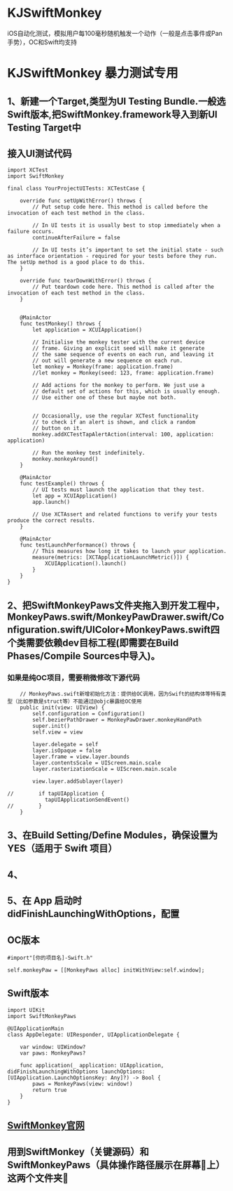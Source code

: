 # KJSwiftMonkey
iOS自动化测试，模拟用户每100毫秒随机触发一个动作（一般是点击事件或Pan手势），OC和Swift均支持

# KJSwiftMonkey 暴力测试专用
## 1、新建一个Target,类型为UI Testing Bundle.一般选Swift版本,把SwiftMonkey.framework导入到新UI Testing Target中
## 接入UI测试代码
```
import XCTest
import SwiftMonkey

final class YourProjectUITests: XCTestCase {

    override func setUpWithError() throws {
        // Put setup code here. This method is called before the invocation of each test method in the class.

        // In UI tests it is usually best to stop immediately when a failure occurs.
        continueAfterFailure = false

        // In UI tests it’s important to set the initial state - such as interface orientation - required for your tests before they run. The setUp method is a good place to do this.
    }

    override func tearDownWithError() throws {
        // Put teardown code here. This method is called after the invocation of each test method in the class.
    }

    
    @MainActor
    func testMonkey() throws {
        let application = XCUIApplication()

        // Initialise the monkey tester with the current device
        // frame. Giving an explicit seed will make it generate
        // the same sequence of events on each run, and leaving it
        // out will generate a new sequence on each run.
        let monkey = Monkey(frame: application.frame)
        //let monkey = Monkey(seed: 123, frame: application.frame)

        // Add actions for the monkey to perform. We just use a
        // default set of actions for this, which is usually enough.
        // Use either one of these but maybe not both.


        // Occasionally, use the regular XCTest functionality
        // to check if an alert is shown, and click a random
        // button on it.
        monkey.addXCTestTapAlertAction(interval: 100, application: application)

        // Run the monkey test indefinitely.
        monkey.monkeyAround()
    }
    
    @MainActor
    func testExample() throws {
        // UI tests must launch the application that they test.
        let app = XCUIApplication()
        app.launch()

        // Use XCTAssert and related functions to verify your tests produce the correct results.
    }

    @MainActor
    func testLaunchPerformance() throws {
        // This measures how long it takes to launch your application.
        measure(metrics: [XCTApplicationLaunchMetric()]) {
            XCUIApplication().launch()
        }
    }
}
```

## 2、把SwiftMonkeyPaws文件夹拖入到开发工程中，MonkeyPaws.swift/MonkeyPawDrawer.swift/Configuration.swift/UIColor+MonkeyPaws.swift四个类需要依赖dev目标工程(即需要在Build Phases/Compile Sources中导入)。
### 如果是纯OC项目，需要稍微修改下源代码
```
    // MonkeyPaws.swift新增初始化方法：提供给OC调用，因为Swift的结构体等特有类型（比如参数是struct等）不能通过@objc暴露给OC使用
    public init(view: UIView) {
        self.configuration = Configuration()
        self.bezierPathDrawer = MonkeyPawDrawer.monkeyHandPath
        super.init()
        self.view = view

        layer.delegate = self
        layer.isOpaque = false
        layer.frame = view.layer.bounds
        layer.contentsScale = UIScreen.main.scale
        layer.rasterizationScale = UIScreen.main.scale

        view.layer.addSublayer(layer)

//        if tapUIApplication {
            tapUIApplicationSendEvent()
//        }
    }
```

## 3、在Build Setting/Define Modules，确保设置为 YES（适用于 Swift 项目）
## 4、

## 5、在 App 启动时didFinishLaunchingWithOptions，配置

## OC版本
```
#import"[你的项目名]-Swift.h"

self.monkeyPaw = [[MonkeyPaws alloc] initWithView:self.window];
```

## Swift版本
```
import UIKit
import SwiftMonkeyPaws

@UIApplicationMain
class AppDelegate: UIResponder, UIApplicationDelegate {

    var window: UIWindow?
    var paws: MonkeyPaws?

    func application(_ application: UIApplication, didFinishLaunchingWithOptions launchOptions: [UIApplication.LaunchOptionsKey: Any]?) -> Bool {
        paws = MonkeyPaws(view: window!)
        return true
    }
}
```


## [SwiftMonkey官网](https://github.com/zalando/SwiftMonkey)
## 用到SwiftMonkey（关键源码）和SwiftMonkeyPaws（具体操作路径展示在屏幕📱上）这两个文件夹📁
